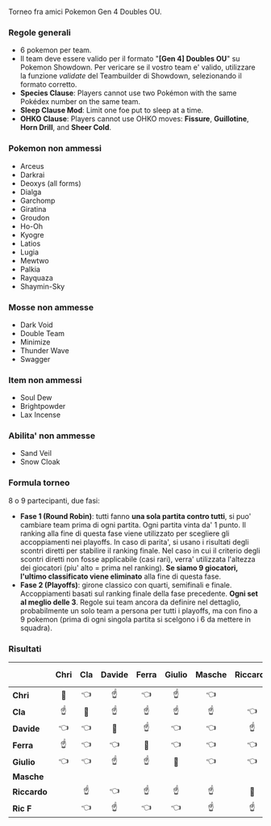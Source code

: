 Torneo fra amici Pokemon Gen 4 Doubles OU.

### Regole generali
- 6 pokemon per team.
- Il team deve essere valido per il formato "**[Gen 4] Doubles OU**" su Pokemon Showdown. Per vericare se il vostro team e' valido, utilizzare la funzione _validate_ del Teambuilder di Showdown, selezionando il formato corretto.
- **Species Clause**: Players cannot use two Pokémon with the same Pokédex number on the same team.
- **Sleep Clause Mod**: Limit one foe put to sleep at a time.
- **OHKO Clause**: Players cannot use OHKO moves: **Fissure**, **Guillotine**, **Horn Drill**, and **Sheer Cold**.
  
### Pokemon non ammessi
- Arceus  
- Darkrai  
- Deoxys (all forms)  
- Dialga  
- Garchomp  
- Giratina  
- Groudon  
- Ho-Oh  
- Kyogre  
- Latios  
- Lugia  
- Mewtwo  
- Palkia  
- Rayquaza  
- Shaymin-Sky  

### Mosse non ammesse
- Dark Void
- Double Team
- Minimize
- Thunder Wave
- Swagger

### Item non ammessi
- Soul Dew  
- Brightpowder 
- Lax Incense

### Abilita' non ammesse
- Sand Veil  
- Snow Cloak

### Formula torneo
8 o 9 partecipanti, due fasi:
- **Fase 1 (Round Robin)**: tutti fanno **una sola partita contro tutti**, si puo' cambiare team prima di ogni partita. Ogni partita vinta da' 1 punto. Il ranking alla fine di questa fase viene utilizzato per scegliere gli accoppiamenti nei playoffs. In caso di parita', si usano i risultati degli scontri diretti per stabilire il ranking finale. Nel caso in cui il criterio degli scontri diretti non fosse applicabile (casi rari), verra' utilizzata l'altezza dei giocatori (piu' alto = prima nel ranking). **Se siamo 9 giocatori, l'ultimo classificato viene eliminato** alla fine di questa fase.
- **Fase 2 (Playoffs)**: girone classico con quarti, semifinali e finale. Accoppiamenti basati sul ranking finale della fase precedente. **Ogni set al meglio delle 3**. Regole sui team ancora da definire nel dettaglio, probabilmente un solo team a persona per tutti i playoffs, ma con fino a 9 pokemon (prima di ogni singola partita si scelgono i 6 da mettere in squadra).

### Risultati
|              |     Chri      |      Cla      |     Davide    |     Ferra     |    Giulio     |    Masche     |   Riccardo    |     Ric F     |
|--------------|:-------------:|:-------------:|:-------------:|:-------------:|:-------------:|:-------------:|:-------------:|:-------------:|
| **Chri**     | :no_entry_sign: | :point_left:   | :point_up:   | :point_left:   | :point_up:   | :point_left:   |     |    |
| **Cla**      | :point_up:     | :no_entry_sign: | :point_up:     | :point_up:     | :point_up:   | :point_up:     | :point_left:   | :point_up:   |
| **Davide**   | :point_left:     | :point_left:   | :no_entry_sign:| :point_up:   | :point_left:   | :point_left:   | :point_up:   | :point_left:   |
| **Ferra**    | :point_up:     | :point_left:   | :point_left:     | :no_entry_sign:| :point_left:     | :point_left:   | :point_left:   | :point_up:   |
| **Giulio**   | :point_left:     | :point_left:     | :point_up:     | :point_up:   | :no_entry_sign:| :point_left:   | :point_left:   | :point_up:   |
| **Masche**   |     |    |      |      |      |  |      |    |
| **Riccardo** |      | :point_up:     | :point_left:     | :point_up:     | :point_up:     | :point_up:     | :no_entry_sign:| :point_left:   |
| **Ric F**    |      | :point_left:     | :point_up:     | :point_left:     | :point_left:     | :point_up:     | :point_up:     | :no_entry_sign:|

